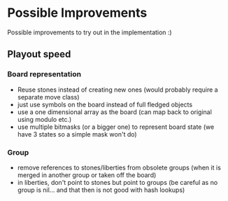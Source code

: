 # Possible Improvements

Possible improvements to try out in the implementation :)

## Playout speed

### Board representation
* Reuse stones instead of creating new ones (would probably require a separate move class)
* just use symbols on the board instead of full fledged objects
* use a one dimensional array as the board (can map back to original using modulo etc.)
* use multiple bitmasks (or a bigger one) to represent board state (we have 3 states so a simple mask won't do)

### Group
* remove references to stones/liberties from obsolete groups (when it is merged in another group or taken off the board)
* in liberties, don't point to stones but point to groups (be careful as no group is nil... and that then is not good with hash lookups)